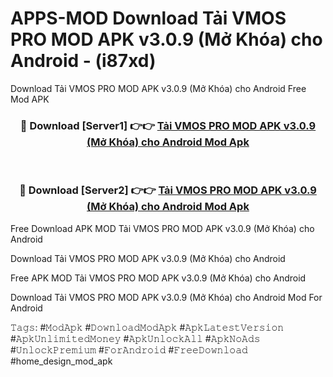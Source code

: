# APPS-MOD Download Tải VMOS PRO MOD APK v3.0.9 (Mở Khóa) cho Android - (i87xd)
Download Tải VMOS PRO MOD APK v3.0.9 (Mở Khóa) cho Android Free Mod APK

<div align="center">
<h3>🔴 Download [Server1] 👉👉 <a href="https://apk-comot.site?title=Tải_VMOS_PRO_MOD_APK_v3.0.9_(Mở_Khóa)_cho_Android">Tải VMOS PRO MOD APK v3.0.9 (Mở Khóa) cho Android Mod Apk</a></h3><br>

<h3>🔴 Download [Server2] 👉👉 <a href="https://apk-comot.site?title=Tải_VMOS_PRO_MOD_APK_v3.0.9_(Mở_Khóa)_cho_Android">Tải VMOS PRO MOD APK v3.0.9 (Mở Khóa) cho Android Mod Apk</a></h3>
</div>


Free Download APK MOD Tải VMOS PRO MOD APK v3.0.9 (Mở Khóa) cho Android

Download Tải VMOS PRO MOD APK v3.0.9 (Mở Khóa) cho Android 

Free APK MOD Tải VMOS PRO MOD APK v3.0.9 (Mở Khóa) cho Android 

Download Tải VMOS PRO MOD APK v3.0.9 (Mở Khóa) cho Android Mod For Android

𝚃𝚊𝚐𝚜: #𝙼𝚘𝚍𝙰𝚙𝚔 #𝙳𝚘𝚠𝚗𝚕𝚘𝚊𝚍𝙼𝚘𝚍𝙰𝚙𝚔 #𝙰𝚙𝚔𝙻𝚊𝚝𝚎𝚜𝚝𝚅𝚎𝚛𝚜𝚒𝚘𝚗 #𝙰𝚙𝚔𝚄𝚗𝚕𝚒𝚖𝚒𝚝𝚎𝚍𝙼𝚘𝚗𝚎𝚢 #𝙰𝚙𝚔𝚄𝚗𝚕𝚘𝚌𝚔𝙰𝚕𝚕 #𝙰𝚙𝚔𝙽𝚘𝙰𝚍𝚜 #𝚄𝚗𝚕𝚘𝚌𝚔𝙿𝚛𝚎𝚖𝚒𝚞𝚖 #𝙵𝚘𝚛𝙰𝚗𝚍𝚛𝚘𝚒𝚍 #𝙵𝚛𝚎𝚎𝙳𝚘𝚠𝚗𝚕𝚘𝚊𝚍 #home_design_mod_apk
